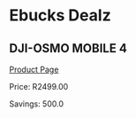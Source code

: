 
# Ebucks Dealz
## DJI-OSMO MOBILE 4
[Product Page](https://www.ebucks.com/web/shop/productSelected.do?prodId=1084242654&catId=714948688)

Price: R2499.00

Savings: 500.0


	